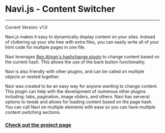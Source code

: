 Navi.js - Content Switcher
=======
<hr/>
Current Version: v1.0


Navi.js makes it easy to dynamically display content on your sites. Instead of cluttering up your site tree with extra files, you can easily write all of your html code for multiple pages in one file.

Navi leverages <a href="http://benalman.com/projects/jquery-hashchange-plugin/">Ben Alman's hashchange plugin</a> to change content based on the current hash. This allows the use of the back button functionality.

Navi is also friendly with other plugins, and can be called on multiple objects or nested together.

Navi was created to be an easy way for anyone wanting to change content. This plugin can help with the development of numerous other plugins including: tabs, pagination, image sliders, and others. Navi has serveral options to tweak and allows for loading content based on the page hash. You can call Navi on multiple elements with ease so you can have multiple content switching sections.

<h3><a href="http://navi.grantcr.com">Check out the project page</a></h3>

